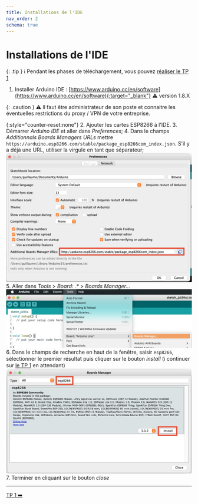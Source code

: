```yaml
---
title: Installations de l'IDE
nav_order: 2
schema: true
---
```


# Installations de l'IDE

{: .tip }
ℹ️ Pendant les phases de téléchargement, vous pouvez [réaliser le TP 1](tp1.md)

1. Installer Arduino IDE : [https://www.arduino.cc/en/software](https://www.arduino.cc/en/software){:target="_blank"} ⚠️ version 1.8.X

{: .caution }
⚠️ Il faut être administrateur de son poste et connaitre les éventuelles restrictions du proxy / VPN de votre entreprise.

{:style="counter-reset:none"}
2. Ajouter les cartes ESP8266 à l'IDE.
3. Démarrer _Arduino IDE_ et aller dans _Preferences_;
4. Dans le champs _Additionnals Boards Managers URLs_ mettre `https://arduino.esp8266.com/stable/package_esp8266com_index.json`. S'il y a déjà une URL, utiliser la virgule en tant que séparateur;
  ![preferences](resources/arduino-ide-preferences.jpg)
5. Aller dans _Tools_ > _Board: .*_ > _Boards Manager..._
  ![menu](resources/arduino-ide-board-menu.jpg)
6. Dans le champs de recherche en haut de la fenêtre, saisir `esp8266`, sélectionner le premier résultat puis cliquer sur le bouton _install_ (ℹ️ continuer sur [le TP 1](tp1.md) en attendant)
  ![install](resources/arduino-ide-board-install.jpg)
7. Terminer en cliquant sur le bouton _close_

----
[TP 1 ➡️ ](tp1.md)
